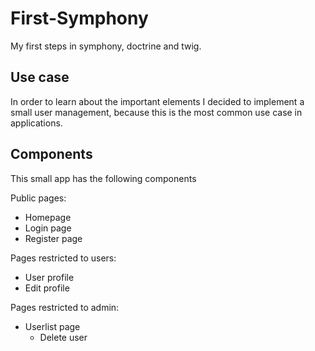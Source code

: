 First-Symphony
==============

My first steps in symphony, doctrine and twig.

Use case
--------
In order to learn about the important elements I decided to implement
a small user management, because this is the most common use case in
applications.

Components
----------
This small app has the following components

Public pages:

* Homepage
* Login page
* Register page

Pages restricted to users:

* User profile
* Edit profile

Pages restricted to admin:

* Userlist page
    + Delete user


